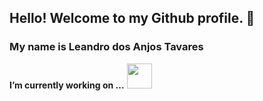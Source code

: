 ## Hello! Welcome to my Github profile. 🍻 
### My name is Leandro dos Anjos Tavares

**I’m currently working on ...**
<img src="https://cdn.jsdelivr.net/gh/devicons/devicon/icons/angularjs/angularjs-plain.svg" width="40" height="40" />


<!--
**leandroatavares/leandroatavares** is a ✨ _special_ ✨ repository because its `README.md` (this file) appears on your GitHub profile.

Here are some ideas to get you started:

- I’m currently working on ...
- 🌱 I’m currently learning ...
- 👯 I’m looking to collaborate on ...
- 🤔 I’m looking for help with ...
- 💬 Ask me about ...
- 📫 How to reach me: ...
- 😄 Pronouns: ...
- ⚡ Fun fact: ...
-->
